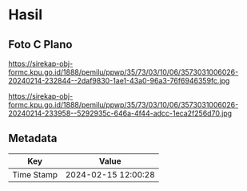 # Hasil

## Foto C Plano

https://sirekap-obj-formc.kpu.go.id/1888/pemilu/ppwp/35/73/03/10/06/3573031006026-20240214-232844--2daf9830-1ae1-43a0-96a3-76f6946359fc.jpg

https://sirekap-obj-formc.kpu.go.id/1888/pemilu/ppwp/35/73/03/10/06/3573031006026-20240214-233958--5292935c-646a-4f44-adcc-1eca2f256d70.jpg


## Metadata

| Key        | Value               |
| ---------- | ------------------- |
| Time Stamp | 2024-02-15 12:00:28 |



